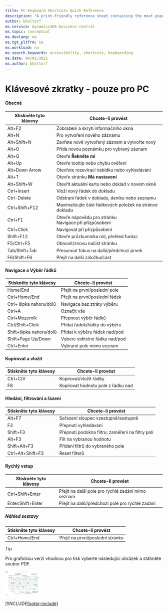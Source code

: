 ```yaml
---
title: PC Keyboard Shortcuts Quick Reference
description: "A print-friendly reference sheet containing the most popular keyboard shortcuts for PC users."
author: bholtorf
ms.service: dynamics365-business-central
ms.topic: conceptual
ms.devlang: na
ms.tgt_pltfrm: na
ms.workload: na
ms.search.keywords: accessibility, shortcuts, keyboarding
ms.date: 04/01/2021
ms.author: bholtorf
---
```


# Klávesové zkratky - pouze pro PC

#### Obecné

|Stiskněte tyto klávesy|Chcete-li provést|  
|-|-|
|Alt+F2|Zobrazení a skrytí informačního okna|
|Alt+N|Pro vytvoření nového záznamu|
|Alt+Shift+N|Zavřete nově vytvořený záznam a vytvořte nový|
|Alt+O|Přidá novou poznámku pro vybraný záznam|
|Alt+Q|Otevře **Řekněte mi**|
|Alt+Up|Otevře tooltip nebo chybu ověření|
|Alt+Down Arrow|Otevřete rozevírací nabídku nebo vyhledávání|
|Alt+T|Otevře stránku **Má nastavení**|
|Alt+Shift+W|Otevřít aktuální kartu nebo doklad v novém okně|
|Ctrl+Insert|Vloží nový řádek do dokladu|
|Ctrl-Delete|Odstraní řádek v dokladu, deníku nebo seznamu|
|Ctrl+Shift+F12|Maximalizujte část řádkových položek na stránce dokladu|
|Ctrl+F1|Otevře nápovědu pro stránku<br />Navigace při přizpůsobení|
|Ctrl+Click|Navigovat při přizpůsobení|
|Shift+F12|Otevře průzkumníka rolí, přehled funkcí|
|F5/Ctrl+F5|Obnovit/znovu načíst stránku|
|Tab/Shift+Tab|Přesunout fokus na další/předchozí prvek|
|F6/Shift+F6|Přejít na další záložku/část|

#### Navigace a Výběr řádků

|Stiskněte tyto klávesy|Chcete-li provést|
|-|-|
|Home/End|Přejít na první/poslední pole|
|Ctrl+Home/End |Přejít na první/poslední řádek|
|Ctrl+ šipka nahoru/dolů|Navigace bez ztráty výběru|
|Ctrl+A |Označit vše|
|Ctrl+Mezerník|Přepnout výběr řádků|
|Ctrl/Shift+Click|Přidat řádek/řádky do výběru|
|Shift+šipka nahoru/dolů|Přidat k výběru řádek nad/pod|
|Shift+Page Up/Down|Vybere viditelné řádky nad/pod|
|Ctrl+Enter|Vybrané pole mimo seznam|

#### Kopírovat a vložit

|Stiskněte tyto klávesy|Chcete-li provést|
|-|-|
|Ctrl+C/V|Kopírovat/vložit řádky|
|F8|Kopírovat hodnotu pole z řádku nad|

#### Hledání, filtrování a řazení

|Stiskněte tyto klávesy|Chcete-li provést|
|-|-|
|Alt+F7|Seřazení sloupec vzestupně/sestupně|
|F3|Přepnutí vyhledávání|
|Shift+F3|Přepnutí podokna filtru; zaměření na filtry polí|
|Alt+F3|Filt na vybranou hodnotu|
|Shift+Alt+F3|Přidání filtrů do vybraného pole|
|Ctrl+Alt+Shift+F3|Reset filterů|

#### Rychlý vstup

|Stiskněte tyto klávesy|Chcete-li provést|
|-|-|
|Ctrl+Shift+Enter|Přejít na další pole pro rychlé zadání mimo seznam|
|Enter/Shift+Enter|Přejít na další/předchozí pole pro rychlé zadání|
##### Náhled sestavy

|Stiskněte tyto klávesy|Chcete-li provést|
|-|-|
|Ctrl+Home/End|Přejít na první/poslední stránku|

> [!TIP]
> Pro grafickou verzi vhodnou pro tisk vyberte následující obrázek a stáhněte soubor PDF.
>
> [![Ikona, která otevře PDF.](media/keyboard_shortcut_inline.png)](media/keyboard_shortcuts.pdf)


[!INCLUDE[footer-include](includes/footer-banner.md)]